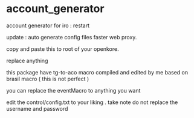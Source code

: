 # account_generator
account generator for iro : restart


update : 
auto generate config files
faster web proxy.


copy and paste this to root of your openkore.

replace anything


this package have tg-to-aco macro compiled and edited by me based on brasil macro ( this is not perfect )

you can replace the eventMacro to anything you want


edit the control/config.txt to your liking .
take note do not replace the 
username <USERNAME>
and
password <PASSWORD>
